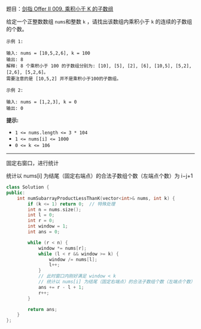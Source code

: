 题目：[剑指 Offer II 009. 乘积小于 K 的子数组](https://leetcode.cn/problems/ZVAVXX/)

给定一个正整数数组 `nums`和整数 `k` ，请找出该数组内乘积小于 `k` 的连续的子数组的个数。

```
示例 1:

输入: nums = [10,5,2,6], k = 100
输出: 8
解释: 8 个乘积小于 100 的子数组分别为: [10], [5], [2], [6], [10,5], [5,2], [2,6], [5,2,6]。
需要注意的是 [10,5,2] 并不是乘积小于100的子数组。

示例 2:

输入: nums = [1,2,3], k = 0
输出: 0
```

**提示:** 

- `1 <= nums.length <= 3 * 104`
- `1 <= nums[i] <= 1000`
- `0 <= k <= 106`

---

固定右窗口，进行统计

统计以 nums[i] 为结尾（固定右端点）的合法子数组个数（左端点个数）为 i−j+1

```c++
class Solution {
public:
    int numSubarrayProductLessThanK(vector<int>& nums, int k) {
        if (k <= 1) return 0;  // 特殊处理
        int n = nums.size();
        int l = 0;
        int r = 0;
        int window = 1;
        int ans = 0;

        while (r < n) {
            window *= nums[r];
            while (l < r && window >= k) {
                window /= nums[l];
                l++;
            }
            // 此时窗口内刚好满足 window < k
            // 统计以 nums[i] 为结尾（固定右端点）的合法子数组个数（左端点个数）为 i−j+1
            ans += r - l + 1;
            r++;
        }

        return ans;
    }
};
```

